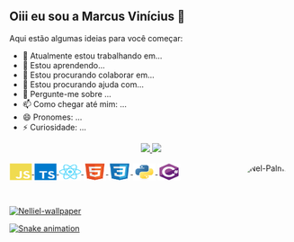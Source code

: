 ## Oiii eu sou a Marcus Vinícius 👋

Aqui estão algumas ideias para você começar:

- 🔭 Atualmente estou trabalhando em...
- 🌱 Estou aprendendo...
- 👯 Estou procurando colaborar em...
- 🤔 Estou procurando ajuda com...
- 💬 Pergunte-me sobre ...
- 📫 Como chegar até mim: ...
- 😄 Pronomes: ...
- ⚡ Curiosidade: ...

<div align="center">
  <a href="https://github.com/V1nic1us">
  <img height="180em" src="https://github-readme-stats.vercel.app/api?username=V1nic1us&show_icons=true&theme=tokyonight&include_all_commits=true&count_private=true"/>
  <img height="180em" src="https://github-readme-stats.vercel.app/api/top-langs/?username=V1nic1us&layout=compact&langs_count=7&theme=tokyonight"/>
</div>
<div style="display: inline_block"><br>
  <img align="center" alt="Rafa-Js" height="30" width="40" src="https://raw.githubusercontent.com/devicons/devicon/master/icons/javascript/javascript-plain.svg">
  <img align="center" alt="Rafa-Ts" height="30" width="40" src="https://raw.githubusercontent.com/devicons/devicon/master/icons/typescript/typescript-plain.svg">
  <img align="center" alt="Rafa-React" height="30" width="40" src="https://raw.githubusercontent.com/devicons/devicon/master/icons/react/react-original.svg">
  <img align="center" alt="Rafa-HTML" height="30" width="40" src="https://raw.githubusercontent.com/devicons/devicon/master/icons/html5/html5-original.svg">
  <img align="center" alt="Rafa-CSS" height="30" width="40" src="https://raw.githubusercontent.com/devicons/devicon/master/icons/css3/css3-original.svg">
  <img align="center" alt="Rafa-Python" height="30" width="40" src="https://raw.githubusercontent.com/devicons/devicon/master/icons/python/python-original.svg">
  <img align="center" alt="Rafa-Csharp" height="30" width="40" src="https://raw.githubusercontent.com/devicons/devicon/master/icons/csharp/csharp-original.svg">
  <img align="right" alt="Nel-Palmas" height="150" style="border-radius:50px;" src="https://media.tenor.com/BIdLVTMDhbcAAAAC/nelliel-bleach.gif">
</div>
  
  ##
  
<div style="display: inline_block"><br>
    
  <img text-align="center" alt="Nelliel-wallpaper" src="https://images-wixmp-ed30a86b8c4ca887773594c2.wixmp.com/f/a713f64c-41b6-4225-9e80-9db785d90829/df6epe5-ed4f4da1-c39c-49d2-9ae4-f99fd16b9ad0.gif?token=eyJ0eXAiOiJKV1QiLCJhbGciOiJIUzI1NiJ9.eyJzdWIiOiJ1cm46YXBwOjdlMGQxODg5ODIyNjQzNzNhNWYwZDQxNWVhMGQyNmUwIiwiaXNzIjoidXJuOmFwcDo3ZTBkMTg4OTgyMjY0MzczYTVmMGQ0MTVlYTBkMjZlMCIsIm9iaiI6W1t7InBhdGgiOiJcL2ZcL2E3MTNmNjRjLTQxYjYtNDIyNS05ZTgwLTlkYjc4NWQ5MDgyOVwvZGY2ZXBlNS1lZDRmNGRhMS1jMzljLTQ5ZDItOWFlNC1mOTlmZDE2YjlhZDAuZ2lmIn1dXSwiYXVkIjpbInVybjpzZXJ2aWNlOmZpbGUuZG93bmxvYWQiXX0.dPq5tbWA9NeJXYvEM9KrvZ-b9WNrQDxYOTlBlbfRWtw">
  
  ![Snake animation](https://github.com/V1nic1us/rafaballerini/blob/output/github-contribution-grid-snake.svg)

</div>
